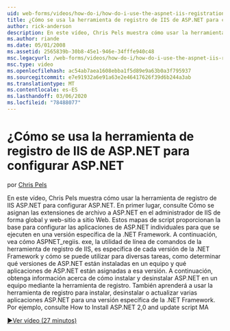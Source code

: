 ```yaml
---
uid: web-forms/videos/how-do-i/how-do-i-use-the-aspnet-iis-registration-tool-to-configure-aspnet
title: ¿Cómo se usa la herramienta de registro de IIS de ASP.NET para configurar ASP.NET | Microsoft Docs
author: rick-anderson
description: En este vídeo, Chris Pels muestra cómo usar la herramienta de registro de IIS ASP.NET para configurar ASP.NET. En primer lugar, consulte Cómo se asignan las extensiones de archivo a ASP.NET en la...
ms.author: riande
ms.date: 05/01/2008
ms.assetid: 2565839b-30b8-45e1-946e-34fffe940c48
msc.legacyurl: /web-forms/videos/how-do-i/how-do-i-use-the-aspnet-iis-registration-tool-to-configure-aspnet
msc.type: video
ms.openlocfilehash: ac54ab7aea1608ebba1f5d89e9a63b0a3f795937
ms.sourcegitcommit: e7e91932a6e91a63e2e46417626f39d6b244a3ab
ms.translationtype: MT
ms.contentlocale: es-ES
ms.lasthandoff: 03/06/2020
ms.locfileid: "78488077"
---
```

# <a name="how-do-i-use-the-aspnet-iis-registration-tool-to-configure-aspnet"></a>¿Cómo se usa la herramienta de registro de IIS de ASP.NET para configurar ASP.NET

por [Chris Pels](https://twitter.com/chrispels)

En este vídeo, Chris Pels muestra cómo usar la herramienta de registro de IIS ASP.NET para configurar ASP.NET. En primer lugar, consulte Cómo se asignan las extensiones de archivo a ASP.NET en el administrador de IIS de forma global y web-sitio a sitio Web. Estos mapas de script proporcionan la base para configurar las aplicaciones de ASP.NET individuales para que se ejecuten en una versión específica de la .NET Framework. A continuación, vea cómo ASPNET\_regiis. exe, la utilidad de línea de comandos de la herramienta de registro de IIS, es específica de cada versión de la .NET Framework y cómo se puede utilizar para diversas tareas, como determinar qué versiones de ASP.NET están instaladas en un equipo y qué aplicaciones de ASP.NET están asignadas a esa versión. A continuación, obtenga información acerca de cómo instalar y desinstalar ASP.NET en un equipo mediante la herramienta de registro. También aprenderá a usar la herramienta de registro para instalar, desinstalar o actualizar varias aplicaciones ASP.NET para una versión específica de la .NET Framework. Por ejemplo, consulte How to Install ASP.NET 2,0 and update script MA

[&#9654;Ver vídeo (27 minutos)](https://channel9.msdn.com/Blogs/ASP-NET-Site-Videos/how-do-i-use-the-aspnet-iis-registration-tool-to-configure-aspnet)
